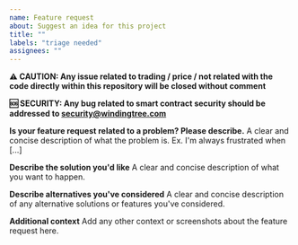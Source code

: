 ```yaml
---
name: Feature request
about: Suggest an idea for this project
title: ""
labels: "triage needed"
assignees: ""
---
```


**⚠️ CAUTION: Any issue related to trading / price / not related with the code directly within this repository will be closed without comment**

**🆘 SECURITY: Any bug related to smart contract security should be addressed to security@windingtree.com**

**Is your feature request related to a problem? Please describe.**
A clear and concise description of what the problem is. Ex. I'm always frustrated when [...]

**Describe the solution you'd like**
A clear and concise description of what you want to happen.

**Describe alternatives you've considered**
A clear and concise description of any alternative solutions or features you've considered.

**Additional context**
Add any other context or screenshots about the feature request here.
